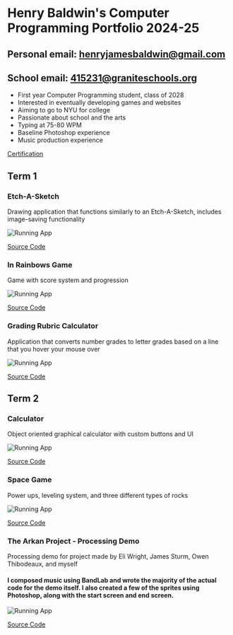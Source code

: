 # Henry Baldwin's Computer Programming Portfolio 2024-25
## Personal email: henryjamesbaldwin@gmail.com
## School email: 415231@graniteschools.org
* First year Computer Programming student, class of 2028
* Interested in eventually developing games and websites
* Aiming to go to NYU for college
* Passionate about school and the arts
* Typing at 75-80 WPM
* Baseline Photoshop experience
* Music production experience

[Certification](https://github.com/HenryBald/comprog1a3portfolio/blob/main/images/HenryCertificationGameDev.pdf?raw=true)
  
## Term 1

### Etch-A-Sketch
Drawing application that functions similarly to an Etch-A-Sketch, includes image-saving functionality

![Running App](https://github.com/HenryBald/comprog1a3portfolio/blob/main/images/EAS.png?raw=true)

[Source Code](https://github.com/HenryBald/comprog1a3portfolio/tree/main/src/term1/Grading_Rubric_Assignment)

### In Rainbows Game
Game with score system and progression

![Running App](https://github.com/HenryBald/comprog1a3portfolio/blob/main/images/GradingRubric.png?raw=true)

[Source Code](https://github.com/HenryBald/comprog1a3portfolio/tree/main/src/term1/ShapeGame)

### Grading Rubric Calculator
Application that converts number grades to letter grades based on a line that you hover your mouse over

![Running App](https://github.com/HenryBald/comprog1a3portfolio/blob/main/images/EAS.png?raw=true)

[Source Code](https://github.com/HenryBald/comprog1a3portfolio/tree/main/src/term1/EtchASketch)

## Term 2

### Calculator 
Object oriented graphical calculator with custom buttons and UI

![Running App](https://github.com/HenryBald/comprog1a3portfolio/blob/main/images/calc1.png?raw=true)

[Source Code](https://github.com/HenryBald/comprog1a3portfolio/tree/main/src/term2/Calculator)

### Space Game
Power ups, leveling system, and three different types of rocks

![Running App](https://github.com/HenryBald/comprog1a3portfolio/blob/main/images/SpaceGame.png?raw=true)

[Source Code](https://github.com/HenryBald/comprog1a3portfolio/tree/main/src/term2/SpaceGame)

### The Arkan Project - Processing Demo
Processing demo for project made by Eli Wright, James Sturm, Owen Thibodeaux, and myself
#### I composed music using BandLab and wrote the majority of the actual code for the demo itself. I also created a few of the sprites using Photoshop, along with the start screen and end screen.

![Running App](https://github.com/HenryBald/comprog1a3portfolio/blob/main/images/ArkanDemoRunning.png?raw=true)

[Source Code](https://github.com/HenryBald/comprog1a3portfolio/tree/main/src/term2/TheArkanProject)
